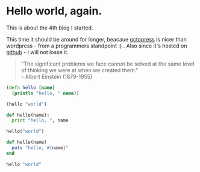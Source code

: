 # Hello world, again.

This is about the 4th blog I started.

This time it should be around for longer, beacaue [octopress](http://octopress.org/) is nicer than wordpress - from a programmers standpoint :) .
Also since it's hosted on [github](www.github.com) - I will not losse it.

<blockquote>
  "The significant problems we face cannot be solved at the same level of thinking we were at when we created them."<br>
  - Albert Einstein (1879-1955)
</blockquote>

``` clojure clojure
(defn hello [name]
  (println "hello, " name))

(hello "world")
```

``` python python
def hello(name):
  print "hello, ", name

hello("world")
```

``` ruby ruby
def hello(name)
  puts "hello, #{name}"
end

hello "world"
```
